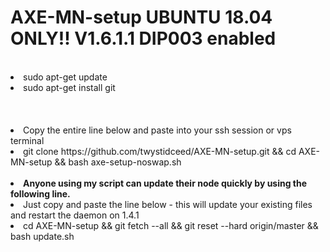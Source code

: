 # AXE-MN-setup UBUNTU 18.04 ONLY!! V1.6.1.1 DIP003 enabled
<br>
<li>sudo apt-get update
<li>sudo apt-get install git
<br><br>
<br><br>
<li>Copy the entire line below and paste into your ssh session or vps terminal
<li>git clone https://github.com/twystidceed/AXE-MN-setup.git && cd AXE-MN-setup && bash axe-setup-noswap.sh
<br><br>
<li><b> Anyone using my script can update their node quickly by using the following line. </b>
<li> Just copy and paste the line below - this will update your existing files and restart the daemon on 1.4.1
<li>cd AXE-MN-setup && git fetch --all && git reset --hard origin/master && bash update.sh
